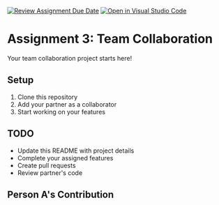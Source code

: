 [![Review Assignment Due Date](https://classroom.github.com/assets/deadline-readme-button-22041afd0340ce965d47ae6ef1cefeee28c7c493a6346c4f15d667ab976d596c.svg)](https://classroom.github.com/a/zTXS4RsX)
[![Open in Visual Studio Code](https://classroom.github.com/assets/open-in-vscode-2e0aaae1b6195c2367325f4f02e2d04e9abb55f0b24a779b69b11b9e10269abc.svg)](https://classroom.github.com/online_ide?assignment_repo_id=21238905&assignment_repo_type=AssignmentRepo)
# Assignment 3: Team Collaboration

Your team collaboration project starts here!

## Setup
1. Clone this repository
2. Add your partner as a collaborator
3. Start working on your features

## TODO
- Update this README with project details
- Complete your assigned features
- Create pull requests
- Review partner's code

## Person A's Contribution